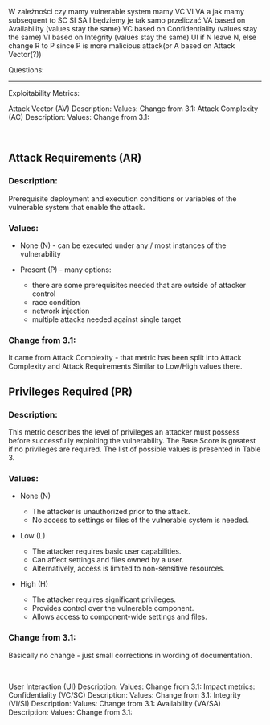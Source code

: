 W zależności czy mamy vulnerable system mamy VC VI VA a jak mamy subsequent to SC SI SA I będziemy je tak samo przeliczać
VA based on Availability (values stay the same)
VC based on Confidentiality (values stay the same)
VI based on Integrity (values stay the same)
UI if N leave N, else change R to P since P is more malicious attack(or A based on Attack Vector(?))

Questions:

------
Exploitability Metrics:

Attack Vector (AV)
Description:
Values:
Change from 3.1:
Attack Complexity (AC)
Description:
Values:
Change from 3.1:

<br/>

## Attack Requirements (AR)

### Description: 

Prerequisite deployment and execution conditions or variables of the vulnerable system that enable the attack.

### Values: 

- None (N) - can be executed under any / most instances of the vulnerability

- Present (P) - many options: 
  - there are some prerequisites needed that are outside of attacker control 
  - race condition 
  - network injection 
  - multiple attacks needed against single target

### Change from 3.1:

It came from Attack Complexity - that metric has been split into Attack Complexity and Attack Requirements
Similar to Low/High values there.


## Privileges Required (PR)


### Description:

This metric describes the level of privileges an attacker must possess before successfully exploiting the vulnerability. The Base Score is greatest if no privileges are required. The list of possible values is presented in Table 3.

### Values:
- None (N)
  - The attacker is unauthorized prior to the attack.
  - No access to settings or files of the vulnerable system is needed.

- Low (L)
  - The attacker requires basic user capabilities.
  - Can affect settings and files owned by a user.
  - Alternatively, access is limited to non-sensitive resources.

- High (H)
  - The attacker requires significant privileges.
  - Provides control over the vulnerable component.
  - Allows access to component-wide settings and files.


### Change from 3.1:

Basically no change - just small corrections in wording of documentation.

<br />

User Interaction (UI)
Description:
Values:
Change from 3.1:
Impact metrics:
Confidentiality (VC/SC)
Description:
Values:
Change from 3.1:
Integrity (VI/SI)
Description:
Values:
Change from 3.1:
Availability (VA/SA)
Description:
Values:
Change from 3.1:
